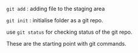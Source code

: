 `git add` : adding file to the staging area

`git init` : initialise folder as a git repo.

use `git status` for checking status of the git repo.

These are the starting point with git commands.
